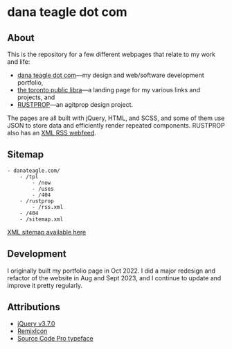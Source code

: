 # dana teagle dot com

## About
This is the repository for a few different webpages that relate to my work and life:
- [dana teagle dot com](https://danateagle.com)—my design and web/software development portfolio,
- [the toronto public libra](https://danateagle.com/tpl)—a landing page for my various links and projects, and
- [RUSTPROP](https://danateagle.com/rustprop)—an agitprop design project.

The pages are all built with jQuery, HTML, and SCSS, and some of them use JSON to store data and efficiently render repeated components. RUSTPROP also has an [XML RSS webfeed](https://danateagle.com/rustprop/rss.xml).

## Sitemap
```
- danateagle.com/
    - /tpl
        - /now
        - /uses
        - /404
    - /rustprop
        - /rss.xml
    - /404
    - /sitemap.xml
```
[XML sitemap available here](https://danateagle.com/sitemap.xml)

## Development
I originally built my portfolio page in Oct 2022. I did a major redesign and refactor of the website in Aug and Sept 2023, and I continue to update and improve it pretty regularly.

## Attributions
- [jQuery v3.7.0](https://jquery.com/)
- [RemixIcon](https://remixicon.com/)
- [Source Code Pro typeface](https://fonts.google.com/specimen/Source+Code+Pro)